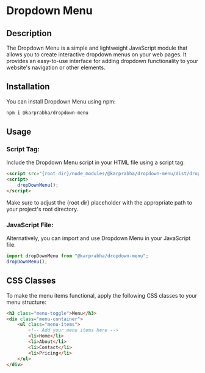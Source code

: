 # Dropdown Menu

## Description

The Dropdown Menu is a simple and lightweight JavaScript module that allows you to create interactive dropdown menus on your web pages. It provides an easy-to-use interface for adding dropdown functionality to your website's navigation or other elements.

## Installation

You can install Dropdown Menu using npm:

```bash
npm i @karprabha/dropdown-menu
```

## Usage

### Script Tag:

Include the Dropdown Menu script in your HTML file using a script tag:

```html
<script src="{root dir}/node_modules/@karprabha/dropdown-menu/dist/dropdown-menu.js"></script>
<script>
    dropDownMenu();
</script>
```

Make sure to adjust the {root dir} placeholder with the appropriate path to your project's root directory.

### JavaScript File:

Alternatively, you can import and use Dropdown Menu in your JavaScript file:

```javascript
import dropDownMenu from "@karprabha/dropdown-menu";
dropDownMenu();
```

## CSS Classes

To make the menu items functional, apply the following CSS classes to your menu structure:

```html
<h3 class="menu-toggle">Menu</h3>
<div class="menu-container">
    <ul class="menu-items">
        <!-- Add your menu items here -->
        <li>Home</li>
        <li>About</li>
        <li>Contact</li>
        <li>Pricing</li>
    </ul>
</div>
```
